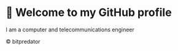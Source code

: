 # 👋 Welcome to my GitHub profile

I am a computer and telecommunications engineer


&copy; bitpredator